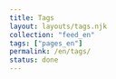 ```yaml
---
title: Tags
layout: layouts/tags.njk
collection: "feed_en"
tags: ["pages_en"]
permalink: /en/tags/
status: done
---
```

